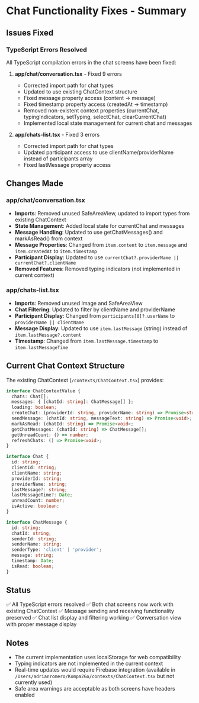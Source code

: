 # Chat Functionality Fixes - Summary

## Issues Fixed

### TypeScript Errors Resolved
All TypeScript compilation errors in the chat screens have been fixed:

1. **app/chat/conversation.tsx** - Fixed 9 errors
   - Corrected import path for chat types
   - Updated to use existing ChatContext structure
   - Fixed message property access (content → message)
   - Fixed timestamp property access (createdAt → timestamp)
   - Removed non-existent context properties (currentChat, typingIndicators, setTyping, selectChat, clearCurrentChat)
   - Implemented local state management for current chat and messages

2. **app/chats-list.tsx** - Fixed 3 errors
   - Corrected import path for chat types
   - Updated participant access to use clientName/providerName instead of participants array
   - Fixed lastMessage property access

## Changes Made

### app/chat/conversation.tsx
- **Imports**: Removed unused SafeAreaView, updated to import types from existing ChatContext
- **State Management**: Added local state for currentChat and messages
- **Message Handling**: Updated to use getChatMessages() and markAsRead() from context
- **Message Properties**: Changed from `item.content` to `item.message` and `item.createdAt` to `item.timestamp`
- **Participant Display**: Updated to use `currentChat?.providerName || currentChat?.clientName`
- **Removed Features**: Removed typing indicators (not implemented in current context)

### app/chats-list.tsx
- **Imports**: Removed unused Image and SafeAreaView
- **Chat Filtering**: Updated to filter by clientName and providerName
- **Participant Display**: Changed from `participants[0]?.userName` to `providerName || clientName`
- **Message Display**: Updated to use `item.lastMessage` (string) instead of `item.lastMessage?.content`
- **Timestamp**: Changed from `item.lastMessage.timestamp` to `item.lastMessageTime`

## Current Chat Context Structure

The existing ChatContext (`/contexts/ChatContext.tsx`) provides:

```typescript
interface ChatContextValue {
  chats: Chat[];
  messages: { [chatId: string]: ChatMessage[] };
  loading: boolean;
  createChat: (providerId: string, providerName: string) => Promise<string>;
  sendMessage: (chatId: string, messageText: string) => Promise<void>;
  markAsRead: (chatId: string) => Promise<void>;
  getChatMessages: (chatId: string) => ChatMessage[];
  getUnreadCount: () => number;
  refreshChats: () => Promise<void>;
}

interface Chat {
  id: string;
  clientId: string;
  clientName: string;
  providerId: string;
  providerName: string;
  lastMessage?: string;
  lastMessageTime?: Date;
  unreadCount: number;
  isActive: boolean;
}

interface ChatMessage {
  id: string;
  chatId: string;
  senderId: string;
  senderName: string;
  senderType: 'client' | 'provider';
  message: string;
  timestamp: Date;
  isRead: boolean;
}
```

## Status

✅ All TypeScript errors resolved
✅ Both chat screens now work with existing ChatContext
✅ Message sending and receiving functionality preserved
✅ Chat list display and filtering working
✅ Conversation view with proper message display

## Notes

- The current implementation uses localStorage for web compatibility
- Typing indicators are not implemented in the current context
- Real-time updates would require Firebase integration (available in `/Users/adrianromero/Kompa2Go/contexts/ChatContext.tsx` but not currently used)
- Safe area warnings are acceptable as both screens have headers enabled
